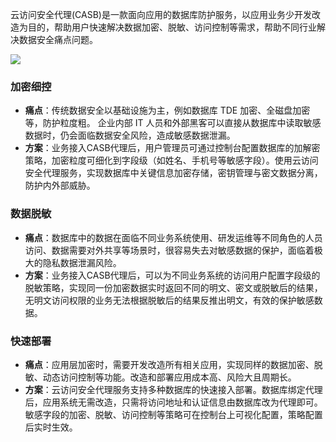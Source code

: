 云访问安全代理(CASB)是一款面向应用的数据库防护服务，以应用业务少开发改造为目的，帮助用户快速解决数据加密、脱敏、访问控制等需求，帮助不同行业解决数据安全痛点问题。

![](https://qcloudimg.tencent-cloud.cn/raw/8a670536a329e0603002eed1f208477b.png)

### 加密细控
- **痛点**：传统数据安全以基础设施为主，例如数据库 TDE 加密、全磁盘加密等，防护粒度粗。 企业内部 IT 人员和外部黑客可以直接从数据库中读取敏感数据时，仍会面临数据安全风险，造成敏感数据泄漏。
- **方案**：业务接入CASB代理后，用户管理员可通过控制台配置数据库的加解密策略，加密粒度可细化到字段级（如姓名、手机号等敏感字段）。使用云访问安全代理服务，实现数据库中关键信息加密存储，密钥管理与密文数据分离，防护内外部威胁。

### 数据脱敏
- **痛点**：数据库中的数据在面临不同业务系统使用、研发运维等不同角色的人员访问、数据需要对外共享等场景时，很容易失去对敏感数据的保护，面临着极大的隐私数据泄漏风险。
- **方案**：业务接入CASB代理后，可以为不同业务系统的访问用户配置字段级的脱敏策略，实现同一份加密数据实时返回不同的明文、密文或脱敏后的结果，无明文访问权限的业务无法根据脱敏后的结果反推出明文，有效的保护敏感数据。

### 快速部署
- **痛点**：应用层加密时，需要开发改造所有相关应用，实现同样的数据加密、脱敏、动态访问控制等功能。改造和部署应用成本高、风险大且周期长。
- **方案**：云访问安全代理服务支持多种数据库的快速接入部署。数据库绑定代理后，应用系统无需改造，只需将访问地址和认证信息由数据库改为代理即可。敏感字段的加密、脱敏、访问控制等策略可在控制台上可视化配置，策略配置后实时生效。
